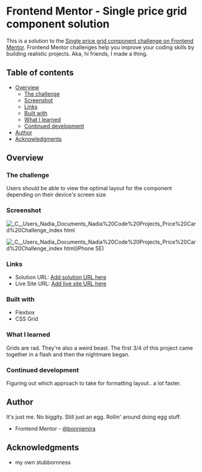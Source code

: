 # Frontend Mentor - Single price grid component solution

This is a solution to the [Single price grid component challenge on Frontend Mentor](https://www.frontendmentor.io/challenges/single-price-grid-component-5ce41129d0ff452fec5abbbc). Frontend Mentor challenges help you improve your coding skills by building realistic projects. Aka, hi friends, I made a thing.

## Table of contents

- [Overview](#overview)
  - [The challenge](#the-challenge)
  - [Screenshot](#screenshot)
  - [Links](#links)
  - [Built with](#built-with)
  - [What I learned](#what-i-learned)
  - [Continued development](#continued-development)
- [Author](#author)
- [Acknowledgments](#acknowledgments)

## Overview

### The challenge

Users should be able to view the optimal layout for the component depending on their device's screen size

### Screenshot

![_C__Users_Nadia_Documents_Nadia%20Code%20Projects_Price%20Card%20Challenge_index html](https://github.com/bonniemira/JoiNoUrCoMMuNitY/assets/124724575/d7f4fe03-31fa-4d15-bbcc-e9ff04a4ca66)

![_C__Users_Nadia_Documents_Nadia%20Code%20Projects_Price%20Card%20Challenge_index html(iPhone SE)](https://github.com/bonniemira/JoiNoUrCoMMuNitY/assets/124724575/678ccde0-c3bb-4a65-84b4-8333f3910c83)

### Links

- Solution URL: [Add solution URL here](https://your-solution-url.com)
- Live Site URL: [Add live site URL here](https://your-live-site-url.com)

### Built with

- Flexbox
- CSS Grid

### What I learned

Grids are rad. They're also a weird beast. The first 3/4 of this project came together in a flash and then the nightmare began. 

### Continued development

Figuring out which approach to take for formatting layout.. a lot faster. 

## Author

It's just me. No biggity. Still just an egg. Rollin' around doing egg stuff. 
- Frontend Mentor - [@bonniemira](https://www.frontendmentor.io/profile/bonniemira)


## Acknowledgments

- my own stubbornness
